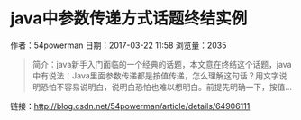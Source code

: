 # java中参数传递方式话题终结实例
作者：54powerman
日期：2017-03-22 11:58
浏览量：2035
> 简介：java新手入门面临的一个经典的话题，本文意在终结这个话题，java中有说法：Java里面参数传递都是按值传递，怎么理解这句话？用文字说明恐怕不容易说明白，说明白恐怕也难以想明白。前提先明确一下，按值...

 链接：http://blog.csdn.net/54powerman/article/details/64906111
